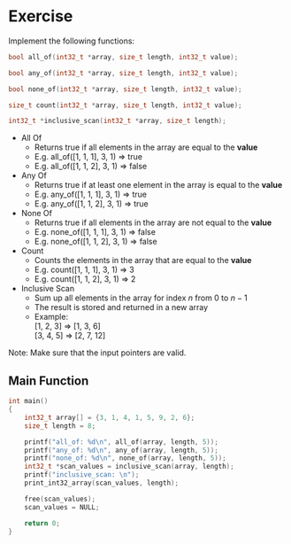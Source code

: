 # Exercise

Implement the following functions:

```cpp
bool all_of(int32_t *array, size_t length, int32_t value);

bool any_of(int32_t *array, size_t length, int32_t value);

bool none_of(int32_t *array, size_t length, int32_t value);

size_t count(int32_t *array, size_t length, int32_t value);

int32_t *inclusive_scan(int32_t *array, size_t length);
```

- All Of
  - Returns true if all elements in the array are equal to the **value**
  - E.g. all_of([1, 1, 1], 3, 1) => true
  - E.g. all_of([1, 1, 2], 3, 1) => false
- Any Of
  - Returns true if at least one element in the array is equal to the **value**
  - E.g. any_of([1, 1, 1], 3, 1) => true
  - E.g. any_of([1, 1, 2], 3, 1) => true
- None Of
  - Returns true if all elements in the array are not equal to the **value**
  - E.g. none_of([1, 1, 1], 3, 1) => false
  - E.g. none_of([1, 1, 2], 3, 1) => false
- Count
  - Counts the elements in the array that are equal to the **value**
  - E.g. count([1, 1, 1], 3, 1) => 3
  - E.g. count([1, 1, 2], 3, 1) => 2
- Inclusive Scan
  - Sum up all elements in the array for index $n$ from 0 to $n-1$
  - The result is stored and returned in a new array
  - Example:  
    [1, 2, 3] => [1, 3, 6]  
    [3, 4, 5] => [2, 7, 12]

Note: Make sure that the input pointers are valid.

## Main Function

```cpp
int main()
{
    int32_t array[] = {3, 1, 4, 1, 5, 9, 2, 6};
    size_t length = 8;

    printf("all_of: %d\n", all_of(array, length, 5));
    printf("any_of: %d\n", any_of(array, length, 5));
    printf("none_of: %d\n", none_of(array, length, 5));
    int32_t *scan_values = inclusive_scan(array, length);
    printf("inclusive_scan: \n");
    print_int32_array(scan_values, length);

    free(scan_values);
    scan_values = NULL;

    return 0;
}
```
